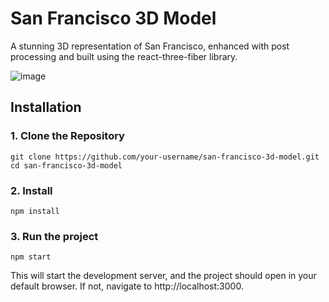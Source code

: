 # San Francisco 3D Model

A stunning 3D representation of San Francisco, enhanced with post processing and built using the react-three-fiber library.

![image](https://github.com/aryamanwastaken/sanfrancisco-threemodel/assets/69046025/ff8d7529-d9bf-4dee-a727-ea37bd080368)


## Installation

### 1. Clone the Repository

```
git clone https://github.com/your-username/san-francisco-3d-model.git
cd san-francisco-3d-model
```

### 2. Install

```
npm install
```

### 3. Run the project

```
npm start
```

This will start the development server, and the project should open in your default browser. If not, navigate to http://localhost:3000.
